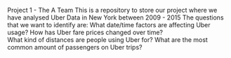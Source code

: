   Project 1 - The A Team
  This is a repository to store our project where we have analysed Uber Data in New York between 2009 - 2015
  The questions that we want to identify are:
  What date/time factors are affecting Uber usage?
  How has Uber fare prices changed over time?  
  What kind of distances are people using Uber for?
  What are the most common amount of passengers on Uber trips?
